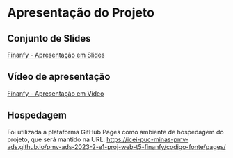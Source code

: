 # Apresentação do Projeto

## Conjunto de Slides

[Finanfy - Apresentação em Slides](https://github.com/ICEI-PUC-Minas-PMV-ADS/pmv-ads-2023-2-e1-proj-web-t5-finanfy/files/13625195/Finanfy.-.Apresentacao.pdf)

## Vídeo de apresentação

[Finanfy - Apresentação em Vídeo](https://vimeo.com/893038906?share=copy)

## Hospedagem

Foi utilizada a plataforma GitHub Pages como ambiente de hospedagem do projeto, que será mantido na URL: https://icei-puc-minas-pmv-ads.github.io/pmv-ads-2023-2-e1-proj-web-t5-finanfy/codigo-fonte/pages/
